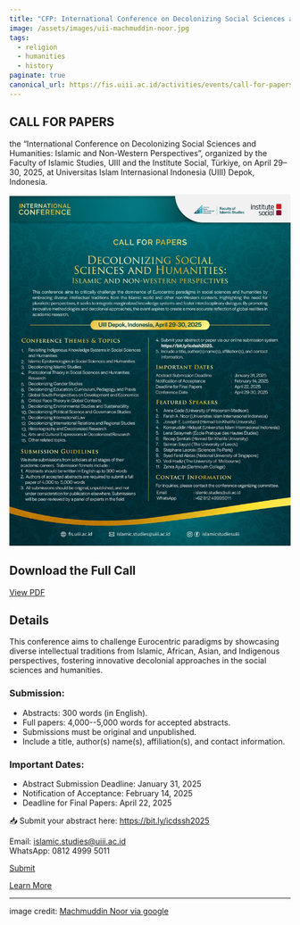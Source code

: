 ```yaml
---
title: "CFP: International Conference on Decolonizing Social Sciences and Humanities: Islamic and Non-Western Perspectives"
image: /assets/images/uii-machmuddin-noor.jpg
tags:
  - religion
  - humanities
  - history
paginate: true   
canonical_url: https://fis.uiii.ac.id/activities/events/call-for-papers-the-international-conference-on-decolonizing-social-sciences-and-humanities-islamic-and-non-western-perspectives-1600/
---
```

## CALL FOR PAPERS 
the “International Conference on Decolonizing Social Sciences and Humanities: Islamic and Non-Western Perspectives”, organized by the Faculty of Islamic Studies, UIII and the Institute Social, Türkiye, on April 29–30, 2025, at Universitas Islam Internasional Indonesia (UIII) Depok, Indonesia.

![Poster](/assets/images/cfp-decolonizing-UIII.jpeg)

## Download the Full Call
[View PDF](/assets/pdfs/Call-For-Papers_Decolonizing-Social-Sciences-and-Humanities-Islamic-and-Non-Western-Perspectives.pdf)

## Details
This conference aims to challenge Eurocentric paradigms by showcasing diverse intellectual traditions from Islamic, African, Asian, and Indigenous perspectives, fostering innovative decolonial approaches in the social sciences and humanities.

### Submission:

-   Abstracts: 300 words (in English).
-   Full papers: 4,000--5,000 words for accepted abstracts.
-   Submissions must be original and unpublished.
-   Include a title, author(s) name(s), affiliation(s), and contact information.

### Important Dates:

-   Abstract Submission Deadline: January 31, 2025
-   Notification of Acceptance: February 14, 2025
-   Deadline for Final Papers: April 22, 2025

📥 Submit your abstract here: <https://bit.ly/icdssh2025>

Email: <islamic.studies@uiii.ac.id>\
WhatsApp: 0812 4999 5011

[Submit](https://docs.google.com/forms/d/e/1FAIpQLSdLxDO3szjAhEVdkf6jA3w_5czYzIf6kO-0Nvl77FD972ky3w/viewform)

[Learn More](https://fis.uiii.ac.id/activities/events/call-for-papers-the-international-conference-on-decolonizing-social-sciences-and-humanities-islamic-and-non-western-perspectives-1600/)

* * *
image credit: [Machmuddin Noor via google](https://lh3.googleusercontent.com/p/AF1QipO65opHQP4AUQR3VWgmIabykLb_5D0SjBFoym5I=s680-w680-h510)